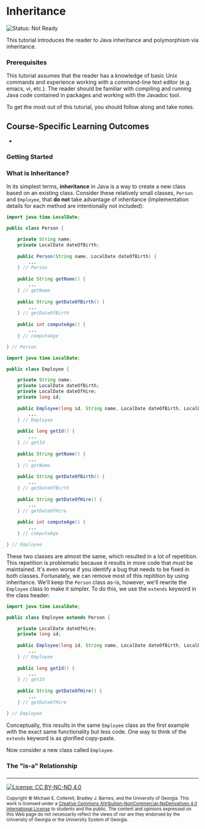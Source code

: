 # Inheritance

![Status: Not Ready](https://img.shields.io/badge/Status-Not%20Ready-red.svg)

This tutorial introduces the reader to Java inheritance and polymorphism via inheritance.

### Prerequisites

This tutorial assumes that the reader has a knowledge of basic Unix commands and experience working 
with a command-line text editor (e.g. emacs, vi, etc.). The reader should be familiar with compiling
and running Java code contained in packages and working with the Javadoc tool. 

To get the most out of this tutorial, you should follow along and take notes.

## Course-Specific Learning Outcomes

* 

### Getting Started

### What is Inheritance?

In its simplest terms, **inheritance** in Java is a way to create a new class based on an 
existing class. Consider these relatively small classes, `Person` and `Employee`, that
**do not** take advantage of inheritance (implementation details for each method are
intentionally not included):

```java
import java.time.LocalDate;

public class Person {

    private String name;
    private LocalDate dateOfBirth;
    
    public Person(String name, LocalDate dateOfBirth) {
        ...
    } // Person
    
    public String getName() {
        ...
    } // getName
    
    public String getDateOfBirth() {
        ...
    } // getDateOfBirth
    
    public int computeAge() {
        ...
    } // computeAge

} // Person
```

```java
import java.time.LocalDate;

public class Employee {

    private String name;
    private LocalDate dateOfBirth;
    private LocalDate dateOfHire;
    private long id;
    
    public Employee(long id, String name, LocalDate dateOfBirth, LocalDate dateOfHire) {
        ...
    } // Employee
    
    public long getId() {
        ...
    } // getId
    
    public String getName() {
        ...
    } // getName
    
    public String getDateOfBirth() {
        ...
    } // getDateOfBirth
    
    public String getDateOfHire() {
        ...
    } // getDateOfHire
    
    public int computeAge() {
        ...
    } // computeAge

} // Employee
```

These two classes are almost the same, which resulted in a lot of repetition. This repetition
is problematic because it results in more code that must be maintained. It's even worse if you
identify a bug that needs to be fixed in both classes. Fortunately, we can remove most of this 
repitition by using inheritance. We'll keep the `Person` class as-is, however, we'll rewrite
the `Employee` class to make it simpler. To do this, we use the `extends` keyword in the class
header:

```java
import java.time.LocalDate;

public class Employee extends Person {

    private LocalDate dateOfHire;
    private long id;
    
    public Employee(long id, String name, LocalDate dateOfBirth, LocalDate dateOfHire) {
        ...
    } // Employee
    
    public long getId() {
        ...
    } // getId
    
    public String getDateOfHire() {
        ...
    } // getDateOfHire

} // Employee
```

Conceptually, this results in the same `Employee` class as the first example with
the exact same functionality but less code. One way to think of the `extends`
keyword is as glorified copy-paste. 

Now consider a new class called `Employee`.

### The "is-a" Relationship

### 

<hr/>

[![License: CC BY-NC-ND 4.0](https://img.shields.io/badge/License-CC%20BY--NC--ND%204.0-lightgrey.svg)](http://creativecommons.org/licenses/by-nc-nd/4.0/)

<small>
Copyright &copy; Michael E. Cotterell, Bradley J. Barnes, and the University of Georgia.
This work is licensed under a <a rel="license" href="http://creativecommons.org/licenses/by-nc-nd/4.0/">Creative Commons Attribution-NonCommercial-NoDerivatives 4.0 International License</a> to students and the public.
The content and opinions expressed on this Web page do not necessarily reflect the views of nor are they endorsed by the University of Georgia or the University System of Georgia.
</small>
